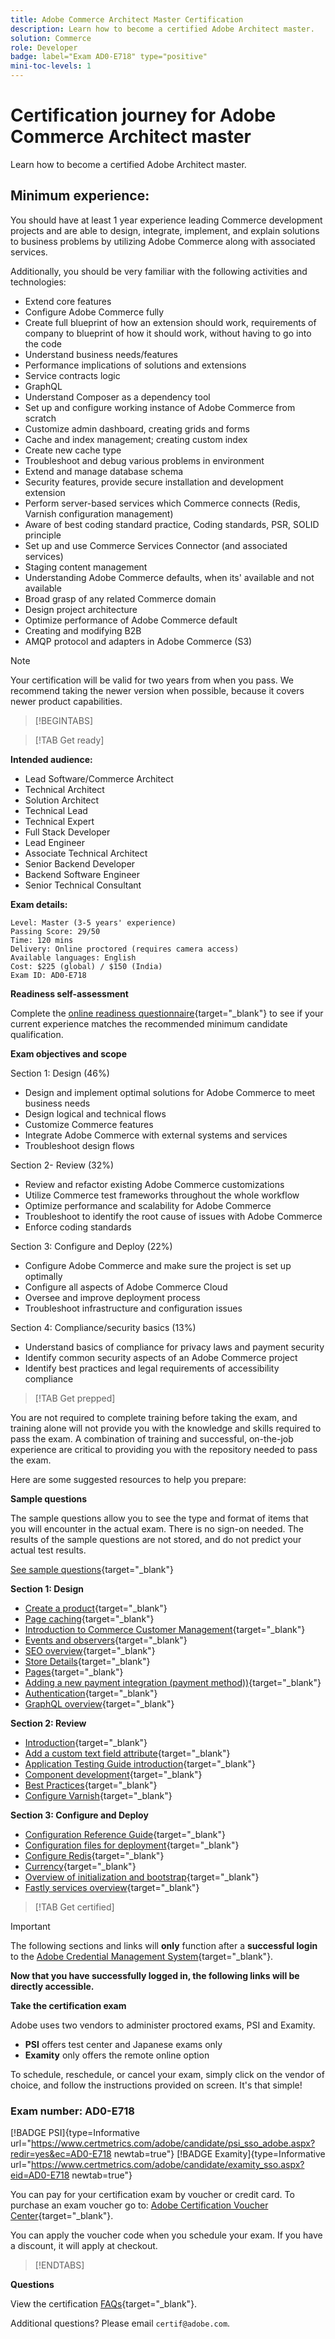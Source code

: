 ```yaml
---
title: Adobe Commerce Architect Master Certification
description: Learn how to become a certified Adobe Architect master.
solution: Commerce
role: Developer
badge: label="Exam AD0-E718" type="positive"
mini-toc-levels: 1
---
```

# Certification journey for Adobe Commerce Architect master

Learn how to become a certified Adobe Architect master.

## Minimum experience:

You should have at least 1 year experience leading Commerce development projects and are able to design, integrate, implement, and explain solutions to business problems by utilizing Adobe Commerce along with associated services.

Additionally, you should be very familiar with the following activities and technologies:

* Extend core features
* Configure Adobe Commerce fully
* Create full blueprint of how an extension should work, requirements of company to blueprint of how it should work, without having to go into the code
* Understand business needs/features
* Performance implications of solutions and extensions
* Service contracts logic
* GraphQL
* Understand Composer as a dependency tool
* Set up and configure working instance of Adobe Commerce from scratch
* Customize admin dashboard, creating grids and forms
* Cache and index management; creating custom index
* Create new cache type
* Troubleshoot and debug various problems in environment
* Extend and manage database schema
* Security features, provide secure installation and development extension
* Perform server-based services which Commerce connects (Redis, Varnish configuration management)
* Aware of best coding standard practice, Coding standards, PSR, SOLID principle
* Set up and use Commerce Services Connector (and associated services)
* Staging content management
* Understanding Adobe Commerce defaults, when its' available and not available
* Broad grasp of any related Commerce domain
* Design project architecture
* Optimize performance of Adobe Commerce default
* Creating and modifying B2B
* AMQP protocol and adapters in Adobe Commerce (S3)

>[!NOTE]
>
>Your certification will be valid for two years from when you pass. We recommend taking the newer version when possible, because it covers newer product capabilities.

>[!BEGINTABS]

>[!TAB Get ready]

**Intended audience:**

* Lead Software/Commerce Architect
* Technical Architect
* Solution Architect
* Technical Lead
* Technical Expert
* Full Stack Developer
* Lead Engineer
* Associate Technical Architect
* Senior Backend Developer
* Backend Software Engineer
* Senior Technical Consultant

**Exam details:**

```
Level: Master (3-5 years' experience)
Passing Score: 29/50
Time: 120 mins
Delivery: Online proctored (requires camera access)
Available languages: English
Cost: $225 (global) / $150 (India)
Exam ID: AD0-E718

```

**Readiness self-assessment**

Complete the [online readiness questionnaire](https://scorpion.caveon.com/launchpad/ad-q-e718-readiness-questionnaire-for-adobe-commerce-architect-master-exam){target="_blank"} to see if your current experience matches the recommended minimum candidate qualification.

**Exam objectives and scope**

Section 1: Design (46%)

* Design and implement optimal solutions for Adobe Commerce to meet business needs
* Design logical and technical flows
* Customize Commerce features
* Integrate Adobe Commerce with external systems and services
* Troubleshoot design flows

Section 2- Review (32%)

* Review and refactor existing Adobe Commerce customizations
* Utilize Commerce test frameworks throughout the whole workflow
* Optimize performance and scalability for Adobe Commerce
* Troubleshoot to identify the root cause of issues with Adobe Commerce
* Enforce coding standards

Section 3: Configure and Deploy (22%)

* Configure Adobe Commerce and make sure the project is set up optimally
* Configure all aspects of Adobe Commerce Cloud
* Oversee and improve deployment process
* Troubleshoot infrastructure and configuration issues

Section 4: Compliance/security basics (13%)

* Understand basics of compliance for privacy laws and payment security
* Identify common security aspects of an Adobe Commerce project
* Identify best practices and legal requirements of accessibility compliance

>[!TAB Get prepped]

You are not required to complete training before taking the exam, and training alone will not provide you with the knowledge and skills required to pass the exam. A combination of training and successful, on-the-job experience are critical to providing you with the repository needed to pass the exam.

Here are some suggested resources to help you prepare:

**Sample questions**

The sample questions allow you to see the type and format of items that you will encounter in the actual exam. There is no sign-on needed. The results of the sample questions are not stored, and do not predict your actual test results.

[See sample questions](https://scorpion.caveon.com/launchpad/ad0-e718-adobe-commerce-architect-master-copy-kzcvh7){target="_blank"}

**Section 1: Design**

* [Create a product](https://docs.magento.com/user-guide/catalog/product-create.html){target="_blank"} 
* [Page caching](https://developer.adobe.com/commerce/php/development/cache/page/){target="_blank"} 
* [Introduction to Commerce Customer Management](https://docs.magento.com/user-guide/customers/customers-menu.html){target="_blank"} 
* [Events and observers](https://developer.adobe.com/commerce/php/development/components/events-and-observers/){target="_blank"} 
* [SEO overview](https://docs.magento.com/user-guide/marketing/seo-search.html){target="_blank"} 
* [Store Details](https://docs.magento.com/user-guide/configuration/configuration-basic.html){target="_blank"} 
* [Pages](https://docs.magento.com/user-guide/cms/content-elements.html){target="_blank"} 
* [Adding a new payment integration (payment method))](https://devdocs.magento.com/guides/v2.4/payments-integrations/base-integration/integration-intro.html){target="_blank"} 
* [Authentication](https://devdocs.magento.com/guides/v2.4/get-started/authentication/gs-authentication.html){target="_blank"} 
* [GraphQL overview](https://devdocs.magento.com/guides/v2.4/graphql/index.html){target="_blank"} 

**Section 2: Review**

* [Introduction](https://developer.adobe.com/commerce/php/module-reference/){target="_blank"} 
* [Add a custom text field attribute](https://devdocs.magento.com/guides/v2.4/howdoi/custom-attributes/introduction.html){target="_blank"}
* [Application Testing Guide introduction](https://devdocs.magento.com/guides/v2.4/test/testing.html){target="_blank"}
* [Component development](https://developer.adobe.com/commerce/php/development/components/){target="_blank"}
* [Best Practices](https://support.magento.com/hc/en-us/categories/360002582351-Best-Practices-){target="_blank"}
* [Configure Varnish](https://devdocs.magento.com/guides/v2.4/config-guide/varnish/config-varnish.html){target="_blank"}

**Section 3: Configure and Deploy**

* [Configuration Reference Guide](https://docs.magento.com/user-guide/configuration/general.html){target="_blank"}
* [Configuration files for deployment](https://devdocs.magento.com/guides/v2.4/config-guide/config/config-magento.html){target="_blank"}
* [Configure Redis](https://devdocs.magento.com/guides/v2.4/config-guide/redis/config-redis.html){target="_blank"}
* [Currency](https://docs.magento.com/user-guide/stores/currency.html){target="_blank"}
* [Overview of initialization and bootstrap](https://devdocs.magento.com/guides/v2.4/config-guide/bootstrap/magento-bootstrap.html){target="_blank"}
* [Fastly services overview](https://devdocs.magento.com/cloud/cdn/cloud-fastly.html){target="_blank"}

>[!TAB Get certified]

>[!IMPORTANT]
>
>The following sections and links will **only** function after a **successful login** to the [Adobe Credential Management System](http://www.certmetrics.com/adobe){target="_blank"}. 


**Now that you have successfully logged in, the following links will be directly accessible.**

**Take the certification exam**

Adobe uses two vendors to administer proctored exams, PSI and Examity. 

* **PSI** offers test center and Japanese exams only
* **Examity** only offers the remote online option

To schedule, reschedule, or cancel your exam, simply click on the vendor of choice, and follow the instructions provided on screen. It's that simple!

### Exam number: AD0-E718

[!BADGE PSI]{type=Informative url="https://www.certmetrics.com/adobe/candidate/psi_sso_adobe.aspx?redir=yes&ec=AD0-E718 newtab=true"} [!BADGE Examity]{type=Informative url="https://www.certmetrics.com/adobe/candidate/examity_sso.aspx?eid=AD0-E718 newtab=true"}

You can pay for your certification exam by voucher or credit card. To purchase an exam voucher go to: [Adobe Certification Voucher Center](https://market.xvoucher.com/adobe/global){target="_blank"}. 

You can apply the voucher code when you schedule your exam. If you have a discount, it will apply at checkout.

>[!ENDTABS]

**Questions**

View the certification [FAQs](https://experienceleague.corp.adobe.com/docs/certification/certification/faq.html?lang=en){target="_blank"}.

Additional questions? Please email `certif@adobe.com`.
